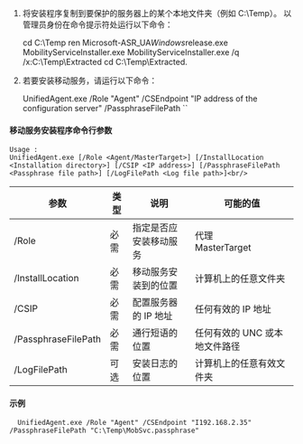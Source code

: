 1. 将安装程序复制到要保护的服务器上的某个本地文件夹（例如 C:\Temp）。 以管理员身份在命令提示符处运行以下命令：

      cd C:\Temp
      ren Microsoft-ASR_UA*Windows*release.exe MobilityServiceInstaller.exe
      MobilityServiceInstaller.exe /q /x:C:\Temp\Extracted
      cd C:\Temp\Extracted.

2. 若要安装移动服务，请运行以下命令：

      UnifiedAgent.exe /Role "Agent" /CSEndpoint "IP address of the configuration server" /PassphraseFilePath <Full path to the passphrase file>``

#### <a name="mobility-service-installer-command-line-arguments"></a>移动服务安装程序命令行参数

    Usage :
    UnifiedAgent.exe [/Role <Agent/MasterTarget>] [/InstallLocation <Installation directory>] [/CSIP <IP address>] [/PassphraseFilePath <Passphrase file path>] [/LogFilePath <Log file path>]<br/>

  | 参数|类型|说明|可能的值|
  |-|-|-|-|
  |/Role|必需|指定是否应安装移动服务|代理 </br> MasterTarget|
  |/InstallLocation|必需|移动服务安装到的位置|计算机上的任意文件夹|
  |/CSIP|必需|配置服务器的 IP 地址| 任何有效的 IP 地址|
  |/PassphraseFilePath|必需|通行短语的位置 |任何有效的 UNC 或本地文件路径|
  |/LogFilePath|可选|安装日志的位置|计算机上的任意有效文件夹|

#### <a name="example"></a>示例

      UnifiedAgent.exe /Role "Agent" /CSEndpoint "I192.168.2.35" /PassphraseFilePath "C:\Temp\MobSvc.passphrase"